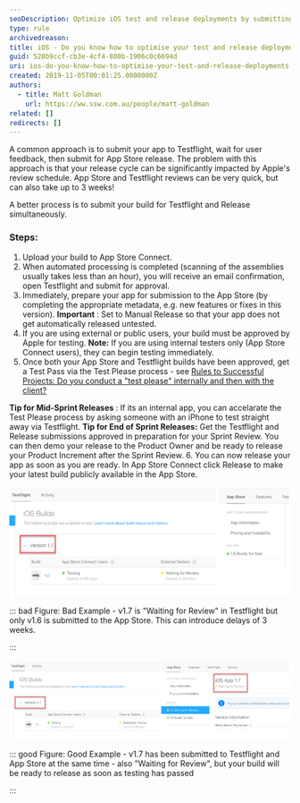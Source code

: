 ```yaml
---
seoDescription: Optimize iOS test and release deployments by submitting your build to App Store Connect and Testflight simultaneously, ensuring a faster review cycle and minimizing delays.
type: rule
archivedreason:
title: iOS - Do you know how to optimise your test and release deployments?
guid: 528b9ccf-cb3e-4cf4-880b-1906c0c6694d
uri: ios-do-you-know-how-to-optimise-your-test-and-release-deployments
created: 2019-11-05T00:01:25.0000000Z
authors:
  - title: Matt Goldman
    url: https://ww.ssw.com.au/people/matt-goldman
related: []
redirects: []
---
```


A common approach is to submit your app to Testflight, wait for user feedback, then submit for App Store release. The problem with this approach is that your release cycle can be significantly impacted by Apple's review schedule. App Store and Testflight reviews can be very quick, but can also take up to 3 weeks!

<!--endintro-->

A better process is to submit your build for Testflight and Release simultaneously.

### Steps:

1. Upload your build to App Store Connect.
2. When automated processing is completed (scanning of the assemblies usually takes less than an hour), you will receive an email confirmation, open Testflight and submit for approval.
3. Immediately, prepare your app for submission to the App Store (by completing the appropriate metadata, e.g. new features or fixes in this version).
   **Important** : Set to Manual Release so that your app does not get automatically released untested.
4. If you are using external or public users, your build must be approved by Apple for testing.
   **Note:** If you are using internal testers only (App Store Connect users), they can begin testing immediately.
5. Once both your App Store and Testflight builds have been approved, get a Test Pass via the Test Please process - see [Rules to Successful Projects: Do you conduct a "test please" internally and then with the client?](/do-you-conduct-a-test-please-internally-and-then-with-the-client)

**Tip for Mid-Sprint Releases** : If its an internal app, you can accelarate the Test Please process by asking someone with an iPhone to test straight away via Testflight.
**Tip for End of Sprint Releases:** Get the Testflight and Release submissions approved in preparation for your Sprint Review. You can then demo your release to the Product Owner and be ready to release your Product Increment after the Sprint Review. 6. You can now release your app as soon as you are ready. In App Store Connect click Release to make your latest build publicly available in the App Store.

![](bad-example-new.png)

::: bad
Figure: Bad Example - v1.7 is "Waiting for Review" in Testflight but only v1.6 is submitted to the App Store. This can introduce delays of 3 weeks.

:::

![](good-example-new.png)

::: good
Figure: Good Example - v1.7 has been submitted to Testflight and App Store at the same time - also "Waiting for Review", but your build will be ready to release as soon as testing has passed

:::
